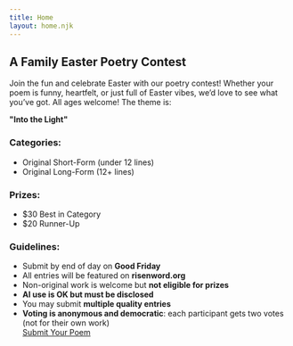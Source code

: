 ```yaml
---
title: Home
layout: home.njk
---
```


<h2>A Family Easter Poetry Contest</h2>
<p>Join the fun and celebrate Easter with our poetry contest! Whether your poem is funny, heartfelt, or just full of Easter vibes, we’d love to see what you’ve got. All ages welcome! The theme is:</p>
<p class="theme"><strong>"Into the Light"</strong></p>

<div class="countdown" id="countdown"></div>

<h3>Categories:</h3>
<ul>
  <li>Original Short-Form (under 12 lines)</li>
  <li>Original Long-Form (12+ lines)</li>
</ul>

<h3>Prizes:</h3>
<ul>
  <li>$30 Best in Category</li>
  <li>$20 Runner-Up</li>
</ul>

<h3>Guidelines:</h3>
<ul>
  <li>Submit by end of day on <strong>Good Friday</strong></li>
  <li>All entries will be featured on <strong>risenword.org</strong></li>
  <li>Non-original work is welcome but <strong>not eligible for prizes</strong></li>
  <li><strong>AI use is OK but must be disclosed</strong></li>
  <li>You may submit <strong>multiple quality entries</strong></li>
  <li><strong>Voting is anonymous and democratic</strong>: each participant gets two votes (not for their own work)</li>
  <a href="https://forms.gle/cY8NbYh6GmNdx54x6" class="cta" target="_blank">Submit Your Poem</a>
</ul>
